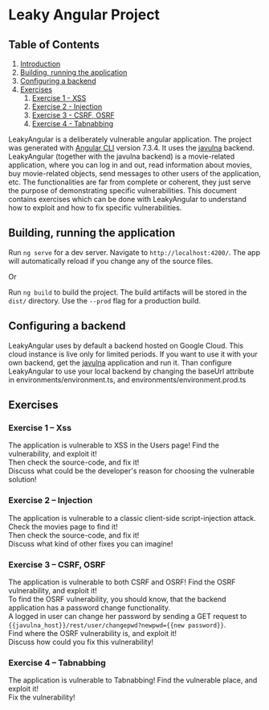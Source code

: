 # Leaky Angular Project

## Table of Contents
1. [Introduction](#Introduction)
2. [Building, running the application](#Build)
3. [Configuring a backend](#Backend)
4. [Exercises](#Exercises)
    1.  [Exercise 1 - XSS](#Exercise_xss)
    1.  [Exercise 2 - Injection](#Exercise_injection)
    1.  [Exercise 3 - CSRF, OSRF](#Exercise_csrf)
    1.  [Exercise 4 - Tabnabbing](#Exercise_tabnab)

<a name="Introduction"></a>
LeakyAngular is a deliberately vulnerable angular application. The project was generated with [Angular CLI](https://github.com/angular/angular-cli) version 7.3.4. It uses the [javulna](https://github.com/edu-secmachine/javulna) backend. LeakyAngular (together with the javulna backend) is a movie-related application, where you can log in and out, read information about movies, buy movie-related objects, send messages to other users of the application, etc. The functionalities are far from complete or coherent, they just serve the purpose of demonstrating specific vulnerabilities. This document contains exercises which can be done with LeakyAngular to understand how to exploit and how to fix specific vulnerabilities.

<a name="Build"></a>
## Building, running the application

Run `ng serve` for a dev server. Navigate to `http://localhost:4200/`. The app will automatically reload if you change any of the source files.  
  
Or
    
Run `ng build` to build the project. The build artifacts will be stored in the `dist/` directory. Use the `--prod` flag for a production build.

<a name="Backend"></a>
## Configuring a backend
LeakyAngular uses by default a backend hosted on Google Cloud. This cloud instance is live only for limited periods. If you want to use it with your own backend, get the [javulna](https://github.com/edu-secmachine/javulna) application and run it. Than configure LeakyAngular to use your local backend by changing the baseUrl attribute in environments/environment.ts, and environments/environment.prod.ts
 
<a name="Exercises"></a>
## Exercises 

<a name="Exercise_xss"></a>
### Exercise 1 – Xss
The application is vulnerable to XSS in the Users page! Find the vulnerability, and exploit it!  
Then check the source-code, and fix it!  
Discuss what could be the developer's reason for choosing the vulnerable solution!

<a name="Exercise_injection"></a>
### Exercise 2 – Injection
The application is vulnerable to a classic client-side script-injection attack. Check the movies page to find it!  
Then check the source-code, and fix it!  
Discuss what kind of other fixes you can imagine!

<a name="Exercise_csrf"></a>
### Exercise 3 – CSRF, OSRF
The application is vulnerable to both CSRF and OSRF! Find the OSRF vulnerability, and exploit it!    
To find the OSRF vulnerability, you should know, that the backend application has a password change functionality.  
A logged in user can change her password by sending a GET request to `{{javulna_host}}/rest/user/changepwd?newpwd={{new password}}`.  
Find where the OSRF vulnerability is, and exploit it!  
Discuss how could you fix this vulnerability!

<a name="Exercise_tabnab"></a>
### Exercise 4 – Tabnabbing
The application is vulnerable to Tabnabbing! Find the vulnerable place, and exploit it!  
Fix the vulnerability!  
